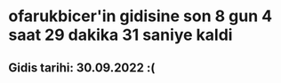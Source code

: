 # ofarukbicer'in gidisine son 8 gun 4 saat 29 dakika 31 saniye kaldi

## Gidis tarihi: 30.09.2022 :(